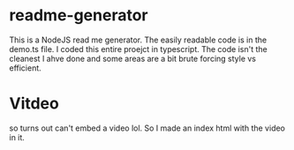 # readme-generator

This is a NodeJS read me generator.
The easily readable code is in the demo.ts file. I coded this entire proejct in typescript.
The code isn't the cleanest I ahve done and some areas are a bit brute forcing style vs efficient.

# Vitdeo

so turns out can't embed a video lol. So I made an index html with the video in it.
